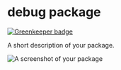 # debug package

[![Greenkeeper badge](https://badges.greenkeeper.io/basarat/atom-debug.svg)](https://greenkeeper.io/)

A short description of your package.

![A screenshot of your package](https://f.cloud.github.com/assets/69169/2290250/c35d867a-a017-11e3-86be-cd7c5bf3ff9b.gif)
